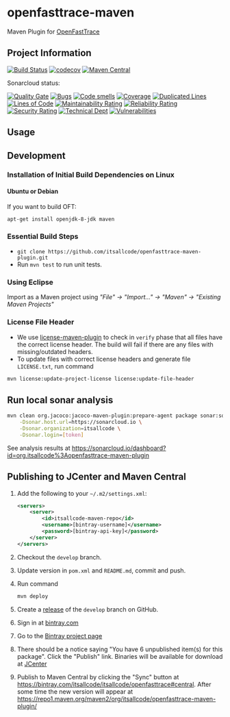 # openfasttrace-maven

Maven Plugin for [OpenFastTrace](https://github.com/itsallcode/openfasttrace)

## Project Information

[![Build Status](https://travis-ci.com/itsallcode/openfasttrace-maven-plugin.svg)](https://travis-ci.com/itsallcode/openfasttrace-maven-plugin)
[![codecov](https://codecov.io/gh/itsallcode/openfasttrace-maven-plugin/branch/develop/graph/badge.svg)](https://codecov.io/gh/itsallcode/openfasttrace-maven-plugin)
[![Maven Central](https://img.shields.io/maven-central/v/org.itsallcode/openfasttrace-maven-plugin.svg?label=Maven%20Central)](http://search.maven.org/#search%7Cga%7C1%7Cg%3A%22org.itsallcode%22%20a%3A%22openfasttrace-maven-plugin%22)

Sonarcloud status:

[![Quality Gate](https://sonarcloud.io/api/project_badges/measure?project=org.itsallcode%3Aopenfasttrace-maven-plugin&metric=alert_status)](https://sonarcloud.io/dashboard?id=org.itsallcode%3Aopenfasttrace-maven-plugin)
[![Bugs](https://sonarcloud.io/api/project_badges/measure?project=org.itsallcode%3Aopenfasttrace-maven-plugin&metric=bugs)](https://sonarcloud.io/dashboard?id=org.itsallcode%3Aopenfasttrace-maven-plugin)
[![Code smells](https://sonarcloud.io/api/project_badges/measure?project=org.itsallcode%3Aopenfasttrace-maven-plugin&metric=code_smells)](https://sonarcloud.io/dashboard?id=org.itsallcode%3Aopenfasttrace-maven-plugin)
[![Coverage](https://sonarcloud.io/api/project_badges/measure?project=org.itsallcode%3Aopenfasttrace-maven-plugin&metric=coverage)](https://sonarcloud.io/dashboard?id=org.itsallcode%3Aopenfasttrace-maven-plugin)
[![Duplicated Lines](https://sonarcloud.io/api/project_badges/measure?project=org.itsallcode%3Aopenfasttrace-maven-plugin&metric=duplicated_lines_density)](https://sonarcloud.io/dashboard?id=org.itsallcode%3Aopenfasttrace-maven-plugin)
[![Lines of Code](https://sonarcloud.io/api/project_badges/measure?project=org.itsallcode%3Aopenfasttrace-maven-plugin&metric=ncloc)](https://sonarcloud.io/dashboard?id=org.itsallcode%3Aopenfasttrace-maven-plugin)
[![Maintainability Rating](https://sonarcloud.io/api/project_badges/measure?project=org.itsallcode%3Aopenfasttrace-maven-plugin&metric=sqale_rating)](https://sonarcloud.io/dashboard?id=org.itsallcode%3Aopenfasttrace-maven-plugin)
[![Reliability Rating](https://sonarcloud.io/api/project_badges/measure?project=org.itsallcode%3Aopenfasttrace-maven-plugin&metric=reliability_rating)](https://sonarcloud.io/dashboard?id=org.itsallcode%3Aopenfasttrace-maven-plugin)
[![Security Rating](https://sonarcloud.io/api/project_badges/measure?project=org.itsallcode%3Aopenfasttrace-maven-plugin&metric=security_rating)](https://sonarcloud.io/dashboard?id=org.itsallcode%3Aopenfasttrace-maven-plugin)
[![Technical Dept](https://sonarcloud.io/api/project_badges/measure?project=org.itsallcode%3Aopenfasttrace-maven-plugin&metric=sqale_index)](https://sonarcloud.io/dashboard?id=org.itsallcode%3Aopenfasttrace-maven-plugin)
[![Vulnerabilities](https://sonarcloud.io/api/project_badges/measure?project=org.itsallcode%3Aopenfasttrace-maven-plugin&metric=vulnerabilities)](https://sonarcloud.io/dashboard?id=org.itsallcode%3Aopenfasttrace-maven-plugin)

## Usage

## Development

### Installation of Initial Build Dependencies on Linux

#### Ubuntu or Debian

If you want to build OFT:

    apt-get install openjdk-8-jdk maven

### Essential Build Steps

* `git clone https://github.com/itsallcode/openfasttrace-maven-plugin.git`
* Run `mvn test` to run unit tests.

### Using Eclipse

Import as a Maven project using *"File" &rarr; "Import..." &rarr; "Maven" &rarr; "Existing Maven Projects"*

### License File Header

* We use [license-maven-plugin](http://www.mojohaus.org/license-maven-plugin) to check in `verify` phase that all files have the correct license header. The build will fail if there are any files with missing/outdated headers.
* To update files with correct license headers and generate file `LICENSE.txt`, run command

```bash
mvn license:update-project-license license:update-file-header
```

## Run local sonar analysis

```bash
mvn clean org.jacoco:jacoco-maven-plugin:prepare-agent package sonar:sonar \
    -Dsonar.host.url=https://sonarcloud.io \
    -Dsonar.organization=itsallcode \
    -Dsonar.login=[token]
```

See analysis results at https://sonarcloud.io/dashboard?id=org.itsallcode%3Aopenfasttrace-maven-plugin

## Publishing to JCenter and Maven Central

1. Add the following to your `~/.m2/settings.xml`:

    ```xml
    <servers>
        <server>
            <id>itsallcode-maven-repo</id>
            <username>[bintray-username]</username>
            <password>[bintray-api-key]</password>
        </server>
    </servers>
    ```

1. Checkout the `develop` branch.
1. Update version in `pom.xml` and `README.md`, commit and push.
1. Run command

    ```bash
    mvn deploy
    ```
1. Create a [release](https://github.com/itsallcode/openfasttrace/releases) of the `develop` branch on GitHub.
1. Sign in at [bintray.com](https://bintray.com)
1. Go to the [Bintray project page](https://bintray.com/itsallcode/itsallcode/openfasttrace-maven-plugin)
1. There should be a notice saying "You have 6 unpublished item(s) for this package". Click the "Publish" link. Binaries will be available for download at [JCenter](https://jcenter.bintray.com/org/itsallcode/openfasttrace-maven-plugin/)
1. Publish to Maven Central by clicking the "Sync" button at https://bintray.com/itsallcode/itsallcode/openfasttrace#central. After some time the new version will appear at https://repo1.maven.org/maven2/org/itsallcode/openfasttrace-maven-plugin/

